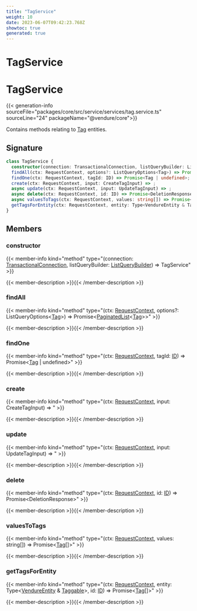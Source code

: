 ```yaml
---
title: "TagService"
weight: 10
date: 2023-06-07T09:42:23.768Z
showtoc: true
generated: true
---
```

<!-- This file was generated from the Vendure source. Do not modify. Instead, re-run the "docs:build" script -->

# TagService
<div class="symbol">


# TagService

{{< generation-info sourceFile="packages/core/src/service/services/tag.service.ts" sourceLine="24" packageName="@vendure/core">}}

Contains methods relating to <a href='/typescript-api/entities/tag#tag'>Tag</a> entities.

## Signature

```TypeScript
class TagService {
  constructor(connection: TransactionalConnection, listQueryBuilder: ListQueryBuilder)
  findAll(ctx: RequestContext, options?: ListQueryOptions<Tag>) => Promise<PaginatedList<Tag>>;
  findOne(ctx: RequestContext, tagId: ID) => Promise<Tag | undefined>;
  create(ctx: RequestContext, input: CreateTagInput) => ;
  async update(ctx: RequestContext, input: UpdateTagInput) => ;
  async delete(ctx: RequestContext, id: ID) => Promise<DeletionResponse>;
  async valuesToTags(ctx: RequestContext, values: string[]) => Promise<Tag[]>;
  getTagsForEntity(ctx: RequestContext, entity: Type<VendureEntity & Taggable>, id: ID) => Promise<Tag[]>;
}
```
## Members

### constructor

{{< member-info kind="method" type="(connection: <a href='/typescript-api/data-access/transactional-connection#transactionalconnection'>TransactionalConnection</a>, listQueryBuilder: <a href='/typescript-api/data-access/list-query-builder#listquerybuilder'>ListQueryBuilder</a>) => TagService"  >}}

{{< member-description >}}{{< /member-description >}}

### findAll

{{< member-info kind="method" type="(ctx: <a href='/typescript-api/request/request-context#requestcontext'>RequestContext</a>, options?: ListQueryOptions&#60;<a href='/typescript-api/entities/tag#tag'>Tag</a>&#62;) => Promise&#60;<a href='/typescript-api/common/paginated-list#paginatedlist'>PaginatedList</a>&#60;<a href='/typescript-api/entities/tag#tag'>Tag</a>&#62;&#62;"  >}}

{{< member-description >}}{{< /member-description >}}

### findOne

{{< member-info kind="method" type="(ctx: <a href='/typescript-api/request/request-context#requestcontext'>RequestContext</a>, tagId: <a href='/typescript-api/common/id#id'>ID</a>) => Promise&#60;<a href='/typescript-api/entities/tag#tag'>Tag</a> | undefined&#62;"  >}}

{{< member-description >}}{{< /member-description >}}

### create

{{< member-info kind="method" type="(ctx: <a href='/typescript-api/request/request-context#requestcontext'>RequestContext</a>, input: CreateTagInput) => "  >}}

{{< member-description >}}{{< /member-description >}}

### update

{{< member-info kind="method" type="(ctx: <a href='/typescript-api/request/request-context#requestcontext'>RequestContext</a>, input: UpdateTagInput) => "  >}}

{{< member-description >}}{{< /member-description >}}

### delete

{{< member-info kind="method" type="(ctx: <a href='/typescript-api/request/request-context#requestcontext'>RequestContext</a>, id: <a href='/typescript-api/common/id#id'>ID</a>) => Promise&#60;DeletionResponse&#62;"  >}}

{{< member-description >}}{{< /member-description >}}

### valuesToTags

{{< member-info kind="method" type="(ctx: <a href='/typescript-api/request/request-context#requestcontext'>RequestContext</a>, values: string[]) => Promise&#60;<a href='/typescript-api/entities/tag#tag'>Tag</a>[]&#62;"  >}}

{{< member-description >}}{{< /member-description >}}

### getTagsForEntity

{{< member-info kind="method" type="(ctx: <a href='/typescript-api/request/request-context#requestcontext'>RequestContext</a>, entity: Type&#60;<a href='/typescript-api/entities/vendure-entity#vendureentity'>VendureEntity</a> &#38; <a href='/typescript-api/entities/interfaces#taggable'>Taggable</a>&#62;, id: <a href='/typescript-api/common/id#id'>ID</a>) => Promise&#60;<a href='/typescript-api/entities/tag#tag'>Tag</a>[]&#62;"  >}}

{{< member-description >}}{{< /member-description >}}


</div>
